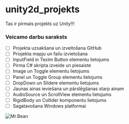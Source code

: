 # unity2d_projekts
Tas ir pirmais projekts uz Unity!!!

### Veicamo darbu saraksts
- [ ] Projekta uzsakšana un izveitošana GitHub
- [ ] Priojekta mapju un failu izvietošana
- [ ] InputField in Textm Button elementu lietojums
- [ ] Pirma C# skripta izveide un piesaiste
- [ ] Image un Toggle elementu lietojums
- [ ] Panel un Toggle Group elementu lietojums
- [ ] DropDown un Slidere elementu lietojums
- [ ] Jaunas ainas ieviešana un pārslēgšanas starp ainam
- [ ] AudioSource un ScrollView elementu lietojums
- [ ] RigidBody un Collider komponentu lietojums
- [ ] Sagatavošana Windows platformai

![Mr.Bean]([https://www.google.com/url?sa=i&url=https%3A%2F%2Fwww.pinterest.com%2Fpin%2F858991328918090148%2F&psig=AOvVaw1wjuc2TRwUlEpZqIOrN2M0&ust=1715235680597000&source=images&cd=vfe&opi=89978449&ved=0CBAQjRxqFwoTCJDHw_20_YUDFQAAAAAdAAAAABAE](https://i.pinimg.com/originals/bb/20/4c/bb204ca21347be6d8a770f1e62ca93ee.png))
